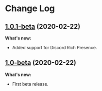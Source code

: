 # Change Log

## [1.0.1-beta](https://github.com/workonfire/MinecraftTimeMachine/releases/tag/v1.0-beta) (2020-02-22)

**What's new:**

- Added support for Discord Rich Presence.

## [1.0-beta](https://github.com/workonfire/MinecraftTimeMachine/releases/tag/v1.0-beta) (2020-02-22)

**What's new:**

- First beta release.